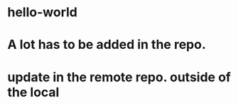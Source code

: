 # hello-world
# A lot has to be added in the repo.
# update in the remote repo. outside of the local

